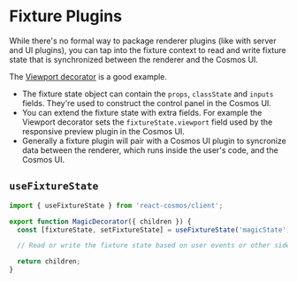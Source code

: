 # Fixture Plugins

While there's no formal way to package renderer plugins (like with server and UI plugins), you can tap into the fixture context to read and write fixture state that is synchronized between the renderer and the Cosmos UI.

The [Viewport decorator](/docs/fixtures/viewport.md) is a good example.

- The fixture state object can contain the `props`, `classState` and `inputs` fields. They're used to construct the control panel in the Cosmos UI.
- You can extend the fixture state with extra fields. For example the Viewport decorator sets the `fixtureState.viewport` field used by the responsive preview plugin in the Cosmos UI.
- Generally a fixture plugin will pair with a Cosmos UI plugin to syncronize data between the renderer, which runs inside the user's code, and the Cosmos UI.

## `useFixtureState`

```jsx
import { useFixtureState } from 'react-cosmos/client';

export function MagicDecorator({ children }) {
  const [fixtureState, setFixtureState] = useFixtureState('magicState');

  // Read or write the fixture state based on user events or other side effects.

  return children;
}
```
